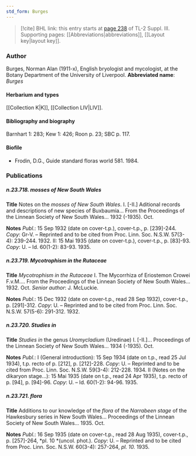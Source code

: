 ```yaml
---
std_form: Burges
---
```


> [!cite] BHL link: this entry starts at [page 238](https://www.biodiversitylibrary.org/page/33266545) of TL-2 Suppl. III.
> Supporting pages: [[Abbreviations|abbreviations]], [[Layout key|layout key]].

### Author

Burges, Norman Alan (1911-x), English bryologist and mycologist, at the Botany Department of the University of Liverpool. 
**Abbreviated name**: *Burges*

#### Herbarium and types

[[Collection K|K]], [[Collection LIV|LIV]].

#### Bibliography and biography

Barnhart 1: 283; Kew 1: 426; Roon p. 23; SBC p. 117.

#### Biofile

- Frodin, D.G., Guide standard floras world 581. 1984.

### Publications

##### n.23.718. mosses of New South Wales

**Title**
Notes on the *mosses of New South Wales*. I. \[-II.\] Aditional records and descriptions of new species of Buxbaumia... From the Proceedings of the Linnean Society of New South Wales... 1932 (-1935). Oct.

**Notes**
*Publ*.: 15 Sep 1932 (date on cover-t.p.), cover-t.p., p. \[239\]-244. *Copy*: Gr-V. – Reprinted and to be cited from Proc. Linn. Soc. N.S.W. 57(3-4): 239-244. 1932.
II: 15 Mai 1935 (date on cover-t.p.), cover-t.p., p. \[83\]-93. *Copy*: U. – Id. 60(1-2): 83-93. 1935.

##### n.23.719. Mycotrophism in the Rutaceae

**Title**
*Mycotrophism in the Rutaceae* I. The Mycorrhiza of Eriostemon Crowei F.v.M.... From the Proceedings of the Linnean Society of New South Wales... 1932. Oct. *Senior author*: J. McLuckie.

**Notes**
*Publ*.: 15 Dec 1932 (date on cover-t.p., read 28 Sep 1932), cover-t.p., p. \[291\]-312. *Copy*: U.  – Reprinted and to be cited from Proc. Linn. Soc. N.S.W. 57(5-6): 291-312. 1932.

##### n.23.720. Studies in

**Title**
*Studies in* the genus *Uromycladium* (Uredinae) I. \[-II.\]... Proceedings of the Linnean Society of New South Wales... 1934 (-1935). Oct.

**Notes**
*Publ*.: I (General introduction): 15 Sep 1934 (date on t.p., read 25 Jul 1934), t.p. recto of p. \[212\], p. \[212\]-228. *Copy*: U. – Reprinted and to be cited from Proc. Linn. Soc. N.S.W. 59(3-4): 212-228. 1934.
II (Notes on the dikaryon stage...): 15 Mai 1935 (date on t.p., read 24 Apr 1935), t.p. recto of p. \[94\], p. \[94\]-96. *Copy*: U. – Id. 60(1-2): 94-96. 1935.

##### n.23.721. flora

**Title**
Additions to our knowledge of the *flora* of the *Narrabeen stage* of the Hawkesbury series in New South Wales... Proceedings of the Linnean Society of New South Wales... 1935. Oct.

**Notes**
*Publ*.: 16 Sep 1935 (date on cover-t.p., read 28 Aug 1935), cover-t.p., p. \[257\]-264, *pl. 10 *(uncol. phot.). *Copy*: U. – Reprinted and to be cited from Proc. Linn. Soc. N.S.W. 60(3-4): 257-264, *pl. 10.* 1935.

